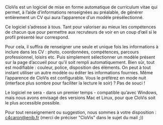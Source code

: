 CloVis est un logiciel de mise en forme automatique de curriculum vitae qui permet, à l’aide d’informations renseignées au préalable, de générer entièrement un CV qui aura l’apparence d’un modèle présélectionné.

Ce logiciel s’adresse à tous. Tant pour valoriser au mieux les compétences de chacun que pour permettre aux recruteurs de voir en un coup d’œil si le profil présenté leur correspond.

Pour cela, il suffira de renseigner une seule et unique fois les informations à inclure dans les CV : photo, coordonnées, compétences, parcours professionnel, loisirs etc. Puis simplement sélectionner un modèle présent sur la page d’accueil pour qu’il soit rempli automatiquement.
Bien sûr, tout est modifiable : couleur, police, disposition des éléments. On peut à tout instant utiliser un autre modèle ou éditer les informations fournies. Même l’apparence de CloVis est configurable. Vous le préférez en mode nuit (interface plus sombre pour faciliter la lecture le soir) ? Pas de souci !

Le logiciel ne sera - dans un premier temps - compatible qu’avec Windows, mais nous avons envisagé des versions Mac et Linux, pour que CloVis soit le plus accessible possible.

Pour tout renseignement ou suggestion, nous sommes à votre disposition : c4caron@enib.fr (merci de préciser "CloVis" dans le sujet du mail ;))
